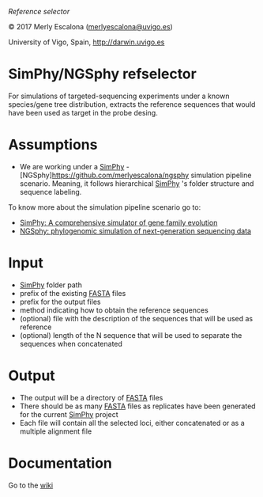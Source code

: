 
*Reference selector*

© 2017 Merly Escalona (<merlyescalona@uvigo.es>)

University of Vigo, Spain, http://darwin.uvigo.es


# SimPhy/NGSphy refselector

For simulations of targeted-sequencing experiments under a known species/gene
tree distribution, extracts the reference sequences that would have been used as
target in the probe desing.

# Assumptions

- We are working under a [SimPhy](https://github.com/adamallo/simphy) - [NGSphy]https://github.com/merlyescalona/ngsphy simulation pipeline scenario.
Meaning, it follows hierarchical [SimPhy](https://github.com/adamallo/simphy) 's folder structure and sequence
labeling.

To know more about the simulation pipeline scenario go to:

- [SimPhy: A comprehensive simulator of gene family evolution ](https://github.com/adamallo/simphy)
- [NGSphy: phylogenomic simulation of next-generation sequencing data](https://github.com/merlyescalona/ngsphy)

# Input

- [SimPhy](https://github.com/adamallo/simphy) folder path
- prefix of the existing [FASTA](https://en.wikipedia.org/wiki/FASTA_format) files
- prefix for the output files
- method indicating how to obtain the reference sequences
- (optional) file with the description of the sequences that will be used as reference
- (optional) length of the N sequence that will be used to separate the sequences when concatenated

# Output

- The output will be a directory of [FASTA](https://en.wikipedia.org/wiki/FASTA_format) files
- There should be as many [FASTA](https://en.wikipedia.org/wiki/FASTA_format) files as replicates have been generated for the current [SimPhy](https://github.com/adamallo/simphy) project
- Each file will contain all the selected loci, either concatenated or as a multiple alignment file

# Documentation

Go to the [wiki](https://github.com/merlyescalona/refselector/wiki)

